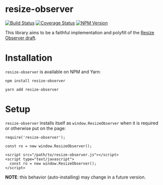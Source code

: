 # resize-observer

[![Build Status][travis-image]][travis-url] [![Coverage Status][coveralls-image]][coveralls-url] [![NPM Version][npm-image]][npm-url]

This library aims to be a faithful implementation and polyfill of the
[Resize Observer draft](https://wicg.github.io/ResizeObserver/).

[travis-image]: https://travis-ci.org/pelotoncycle/resize-observer.svg?branch=master
[travis-url]: https://travis-ci.org/pelotoncycle/resize-observer

[coveralls-image]: https://coveralls.io/repos/github/pelotoncycle/resize-observer/badge.svg?branch=master
[coveralls-url]: https://coveralls.io/github/pelotoncycle/resize-observer?branch=master

[npm-image]: https://img.shields.io/npm/v/resize-observer.svg
[npm-url]: https://www.npmjs.com/package/resize-observer

# Installation

`resize-observer` is available on NPM and Yarn:

```
npm install resize-observer
```

```
yarn add resize-observer
```

# Setup

`resize-observer` installs itself as `window.ResizeObserver` when it is required or otherwise put on the page:

```
require('resize-observer');

const ro = new window.ResizeObserver();
```

```
<script src="/path/to/resize-observer.js"></script>
<script type="text/javascript">
  const ro = new window.ResizeObserver();
</script>
```

**NOTE**: this behavior (auto-installing) may change in a future version.

